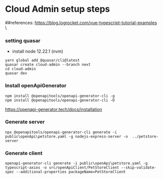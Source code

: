 # Cloud Admin setup steps

##references:
https://blog.logrocket.com/vue-typescript-tutorial-examples \

### setting quasar
- install node 12.22.1 (nvm)
```
yarn global add @quasar/cli@latest
quasar create cloud-admin --branch next
cd cloud-admin
quasar dev
```

### Install openApiGenerator
```
npm install @openapitools/openapi-generator-cli -g
npm install @openapitools/openapi-generator-cli -D
```
https://openapi-generator.tech/docs/installation

### Generate server
```
npx @openapitools/openapi-generator-cli generate -i public\openApi\petstore.yaml -g nodejs-express-server -o  ../petstore-server
```

### Generate client
```
openapi-generator-cli generate -i public\openApi\petstore.yaml -g typescript-axios -o src/openApiClient/PetStoreClient --skip-validate-spec --additional-properties packageName=PetStoreClient
```
